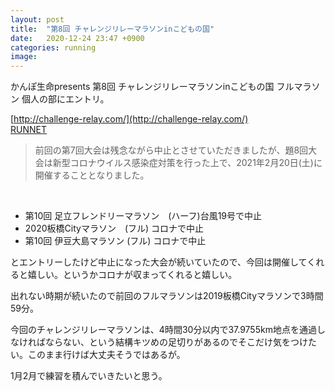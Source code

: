 ```yaml
---
layout: post
title:  "第8回 チャレンジリレーマラソンinこどもの国"
date:   2020-12-24 23:47 +0900
categories: running
image: 
---
```

かんぽ生命presents 第8回 チャレンジリレーマラソンinこどもの国 フルマラソン 個人の部にエントリ。


[http://challenge-relay.com/](http://challenge-relay.com/)<br />
[RUNNET](https://runnet.jp/entry/runtes/user/pc/competitionDetailAction.do?raceId=263753&div=1)<br />
<blockquote>前回の第7回大会は残念ながら中止とさせていただきましたが、題8回大会は新型コロナウイルス感染症対策を行った上で、2021年2月20日(土)に開催することとなりました。</blockquote>
<br />

* 第10回 足立フレンドリーマラソン　(ハーフ)台風19号で中止
* 2020板橋Cityマラソン　(フル) コロナで中止
* 第10回 伊豆大島マラソン (フル) コロナで中止


とエントリーしたけど中止になった大会が続いていたので、今回は開催してくれると嬉しい。というかコロナが収まってくれると嬉しい。


出れない時期が続いたので前回のフルマラソンは2019板橋Cityマラソンで3時間59分。


今回のチャレンジリレーマラソンは、4時間30分以内で37.9755km地点を通過しなければならない、という結構キツめの足切りがあるのでそこだけ気をつけたい。このまま行けば大丈夫そうではあるが。


1月2月で練習を積んでいきたいと思う。